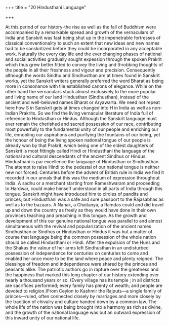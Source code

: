 +++
title = "20 Hindusthani Language"

+++

At this period of our history-the rise as well as the fall of Buddhism were accompanied by a remarkable spread and growth of the vernaculars of India and Sanskrit was fast being shut up in the impenetrable fortresses of classical conventionality to such an extent that new ideas and new names had to be sanskritized before they could be incorporated in any acceptable work. Naturally the every day life and the ever changing phases of national and social activities gradually sought expession through the spoken Prakrit which thus grew better fitted to convey the living and throbbing thoughts of the people in all their freshness and vigour and precision. Consequently although the words Sindhu and Sindhusthan are at times found in Sanskrit works, yet the Sanskrit writers generally preferred the word Bharat as being more in consonance with tlie established canons of elegance. While on the other hand the vernaculars stuck almost exclusively to the more popular and living name of our land Hindusthan (Sindhusthan), instead of the ancient and well-beloved names Bharat or Aryawarta. We need not repeat here how S in Sanskrit gets at times changed into H in India as well as non-Indian Prakrits. So we find the living vernacular literature of India full of reference to Hindusthan or Hindus. Although the Sanskrit language must ever remain the cherished and sacred possession of our race, contributing most powerfully to the fundamental unity of our people and enriching our life, ennobling our aspirations and purifying the fountains of our being, yet the honour of being the living spoken national tongue of our people is already won by that Prakrit, which being one of the eldest daughters of Sanskrit is most fittingly called Hindi or Hindusthani the language of the national and cultural descendants of the ancient Sindhus or Hindus. Hindusthani is par excellence the language of Hindusthan or Sindhusthan. The attempt to raise Hindi to the pedestal of our national tongue is neither new nor forced. Centuries before the advent of British rule in India we find it recorded in our annals that this was the medium of expression throughout India. A sadhu or a merchant starting from Rameshwaram and proceeding to Hardwar, could make himself understood in all parts of India through this tongue. Sanskrit might have introduced him to circles of pandits and princes; but Hindusthani was a safe and sure passport to the Rajasabhas as well as to the bazaars. A Nanak, a Chaitanya, a Ramdas could and did travel up and down the country as freely as they would have done in their own provinces teaching and preaching in this tongue. As the growth and development of this our genuine national tongue was parallel to and almost simultaneous with the revival and popularization of the ancient names Sindhusthan or Sindhus or Hindusthan or Hindus it was but a matter of course that language being the common possession of the whole nation should be called Hindusthani or Hindi. After the expulsion of the Huns and the Shakas the valour of her arms left Sindhusthan in an undisturbed possession of independence for centuries on centuries to come and enabled her once more to be the land where peace and plenty reigned. The blessings of freedom and independence were shared by the princes and peasants alike. The patriotic authors go in rapture over the greatness and the happiness that marked this long chapter of our history extending over nearly a thousand years or so. (Every village has its temple ; in all districts are sacrifices performed; every family has plenty of wealth; and people are devoted to religion.)From Ceylon to Kashmir the Rajputs—a single family of princes—ruled, often connected closely by marriages and more closely by the tradition of chivalry and culture handed down by a common law. The whole life of the nation was being brought into a harmony as rich as divine, and the growth of the national language was but an outward expression of this inward unity of our national life. 
